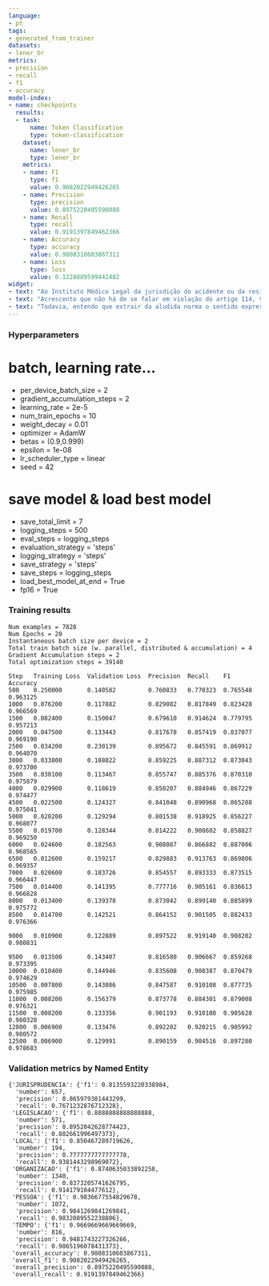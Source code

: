 ```yaml
---
language: 
- pt
tags:
- generated_from_trainer
datasets:
- lener_br
metrics:
- precision
- recall
- f1
- accuracy
model-index:
- name: checkpoints
  results:
  - task:
      name: Token Classification
      type: token-classification
    dataset:
      name: lener_br
      type: lener_br
    metrics:
    - name: F1
      type: f1
      value: 0.9082022949426265
    - name: Precision
      type: precision
      value: 0.8975220495590088
    - name: Recall
      type: recall
      value: 0.9191397849462366
    - name: Accuracy
      type: accuracy
      value: 0.9808310603867311
    - name: Loss
      type: loss
      value: 0.1228889599442482
widget:
- text: "Ao Instituto Médico Legal da jurisdição do acidente ou da residência cumpre fornecer, no prazo de 90 dias, laudo à vítima (art. 5, § 5, Lei n. 6.194/74  de 19 de dezembro de 1974), função técnica que pode ser suprida por prova pericial realizada por ordem do juízo da causa, ou por prova técnica realizada no âmbito administrativo que se mostre coerente com os demais elementos de prova constante dos autos."
- text: "Acrescento que não há de se falar em violação do artigo 114, § 3º, da Constituição Federal, posto que referido dispositivo revela-se impertinente, tratando da possibilidade de ajuizamento de dissídio coletivo pelo Ministério Público do Trabalho nos casos de greve em atividade essencial."
- text: "Todavia, entendo que extrair da aludida norma o sentido expresso na redação acima implica desconstruir o significado do texto constitucional, o que é absolutamente vedado ao intérprete. Nesse sentido, cito Dimitri Dimoulis: ‘(...) ao intérprete não é dado escolher significados que não estejam abarcados pela moldura da norma. Interpretar não pode significar violentar a norma.’ (Positivismo Jurídico. São Paulo: Método, 2006, p. 220).59. Dessa forma, deve-se tomar o sentido etimológico como limite da atividade interpretativa, a qual não pode superado, a ponto de destruir a própria norma a ser interpretada. Ou, como diz Konrad Hesse, ‘o texto da norma é o limite insuperável da atividade interpretativa.’ (Elementos de Direito Constitucional da República Federal da Alemanha, Porto Alegre: Sergio Antonio Fabris, 2003, p. 71)."
---
```



### Hyperparameters

# batch, learning rate...
- per_device_batch_size = 2
- gradient_accumulation_steps = 2
- learning_rate = 2e-5
- num_train_epochs = 10
- weight_decay = 0.01
- optimizer = AdamW
- betas = (0.9,0.999)
- epsilon = 1e-08
- lr_scheduler_type = linear
- seed = 42

# save model & load best model
- save_total_limit = 7
- logging_steps = 500
- eval_steps = logging_steps
- evaluation_strategy = 'steps'
- logging_strategy = 'steps'
- save_strategy = 'steps'
- save_steps = logging_steps
- load_best_model_at_end = True
- fp16 = True

### Training results

````
Num examples = 7828
Num Epochs = 20
Instantaneous batch size per device = 2
Total train batch size (w. parallel, distributed & accumulation) = 4
Gradient Accumulation steps = 2
Total optimization steps = 39140

Step   Training Loss  Validation Loss  Precision  Recall    F1        Accuracy
500    0.250000       0.140582         0.760833   0.770323  0.765548  0.963125
1000   0.076200       0.117882         0.829082   0.817849  0.823428  0.966569
1500   0.082400       0.150047         0.679610   0.914624  0.779795  0.957213
2000   0.047500       0.133443         0.817678   0.857419  0.837077  0.969190
2500   0.034200       0.230139         0.895672   0.845591  0.869912  0.964070
3000   0.033800       0.108022         0.859225   0.887312  0.873043  0.973700
3500   0.030100       0.113467         0.855747   0.885376  0.870310  0.975879
4000   0.029900       0.118619         0.850207   0.884946  0.867229  0.974477
4500   0.022500       0.124327         0.841048   0.890968  0.865288  0.975041
5000   0.020200       0.129294         0.801538   0.918925  0.856227  0.968077
5500   0.019700       0.128344         0.814222   0.908602  0.858827  0.969250
6000   0.024600       0.182563         0.908087   0.866882  0.887006  0.968565
6500   0.012600       0.159217         0.829883   0.913763  0.869806  0.969357
7000   0.020600       0.183726         0.854557   0.893333  0.873515  0.966447
7500   0.014400       0.141395         0.777716   0.905161  0.836613  0.966828
8000   0.013400       0.139378         0.873042   0.899140  0.885899  0.975772
8500   0.014700       0.142521         0.864152   0.901505  0.882433  0.976366

9000   0.010900       0.122889         0.897522   0.919140  0.908202  0.980831

9500   0.013500       0.143407         0.816580   0.906667  0.859268  0.973395
10000  0.010400       0.144946         0.835608   0.908387  0.870479  0.974629
10500  0.007800       0.143086         0.847587   0.910108  0.877735  0.975985
11000  0.008200       0.156379         0.873778   0.884301  0.879008  0.976321
11500  0.008200       0.133356         0.901193   0.910108  0.905628  0.980328
12000  0.006900       0.133476         0.892202   0.920215  0.905992  0.980572
12500  0.006900       0.129991         0.890159   0.904516  0.897280  0.978683
````

### Validation metrics by Named Entity
````
{'JURISPRUDENCIA': {'f1': 0.8135593220338984,
  'number': 657,
  'precision': 0.865979381443299,
  'recall': 0.7671232876712328},
 'LEGISLACAO': {'f1': 0.8888888888888888,
  'number': 571,
  'precision': 0.8952042628774423,
  'recall': 0.882661996497373},
 'LOCAL': {'f1': 0.850467289719626,
  'number': 194,
  'precision': 0.7777777777777778,
  'recall': 0.9381443298969072},
 'ORGANIZACAO': {'f1': 0.8740635033892258,
  'number': 1340,
  'precision': 0.8373205741626795,
  'recall': 0.914179104477612},
 'PESSOA': {'f1': 0.9836677554829678,
  'number': 1072,
  'precision': 0.9841269841269841,
  'recall': 0.9832089552238806},
 'TEMPO': {'f1': 0.9669669669669669,
  'number': 816,
  'precision': 0.9481743227326266,
  'recall': 0.9865196078431373},
 'overall_accuracy': 0.9808310603867311,
 'overall_f1': 0.9082022949426265,
 'overall_precision': 0.8975220495590088,
 'overall_recall': 0.9191397849462366}
````